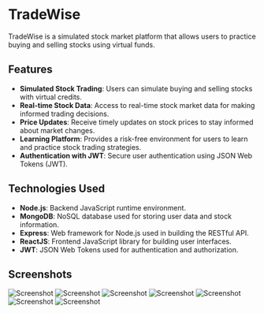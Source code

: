 
# TradeWise

TradeWise is a simulated stock market platform that allows users to practice buying and selling stocks using virtual funds.

## Features

- **Simulated Stock Trading**: Users can simulate buying and selling stocks with virtual credits.
- **Real-time Stock Data**: Access to real-time stock market data for making informed trading decisions.
- **Price Updates**: Receive timely updates on stock prices to stay informed about market changes.
- **Learning Platform**: Provides a risk-free environment for users to learn and practice stock trading strategies.
- **Authentication with JWT**: Secure user authentication using JSON Web Tokens (JWT).

## Technologies Used

- **Node.js**: Backend JavaScript runtime environment.
- **MongoDB**: NoSQL database used for storing user data and stock information.
- **Express**: Web framework for Node.js used in building the RESTful API.
- **ReactJS**: Frontend JavaScript library for building user interfaces.
- **JWT**: JSON Web Tokens used for authentication and authorization.

## Screenshots

![Screenshot](images/ss1.png)
![Screenshot](images/ss2.png)
![Screenshot](images/ss3.png)
![Screenshot](images/ss4.png)
![Screenshot](images/ss5.png)
![Screenshot](images/ss6.png)
![Screenshot](images/ss7.png)
